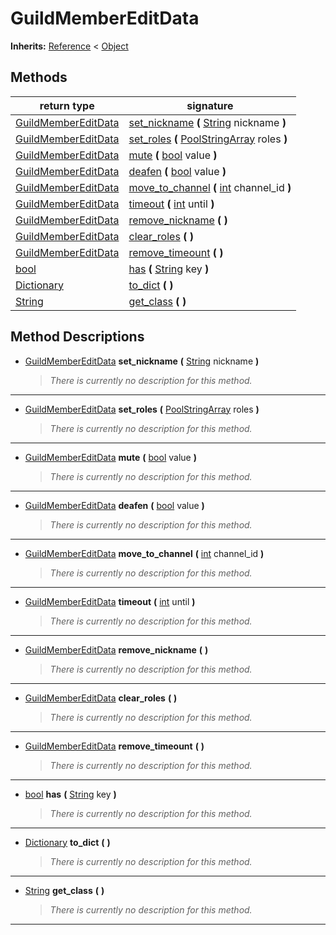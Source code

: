   
# GuildMemberEditData
  
**Inherits:** [Reference](https://docs.godotengine.org/en/3.5/classes/class_reference.html) < [Object](https://docs.godotengine.org/en/3.5/classes/class_object.html)  
  
  
## Methods
  
| return type                                                                     | signature                                                                                                                                   |
|---------------------------------------------------------------------------------|---------------------------------------------------------------------------------------------------------------------------------------------|
| [GuildMemberEditData](./class_guildmembereditdata.md)                           | [set\_nickname](#method-set-nickname) **(** [String](https://docs.godotengine.org/en/3.5/classes/class_string.html) nickname **)**          |
| [GuildMemberEditData](./class_guildmembereditdata.md)                           | [set\_roles](#method-set-roles) **(** [PoolStringArray](https://docs.godotengine.org/en/3.5/classes/class_poolstringarray.html) roles **)** |
| [GuildMemberEditData](./class_guildmembereditdata.md)                           | [mute](#method-mute) **(** [bool](https://docs.godotengine.org/en/3.5/classes/class_bool.html) value **)**                                  |
| [GuildMemberEditData](./class_guildmembereditdata.md)                           | [deafen](#method-deafen) **(** [bool](https://docs.godotengine.org/en/3.5/classes/class_bool.html) value **)**                              |
| [GuildMemberEditData](./class_guildmembereditdata.md)                           | [move\_to\_channel](#method-move-to-channel) **(** [int](https://docs.godotengine.org/en/3.5/classes/class_int.html) channel\_id **)**      |
| [GuildMemberEditData](./class_guildmembereditdata.md)                           | [timeout](#method-timeout) **(** [int](https://docs.godotengine.org/en/3.5/classes/class_int.html) until **)**                              |
| [GuildMemberEditData](./class_guildmembereditdata.md)                           | [remove\_nickname](#method-remove-nickname) **(**  **)**                                                                                    |
| [GuildMemberEditData](./class_guildmembereditdata.md)                           | [clear\_roles](#method-clear-roles) **(**  **)**                                                                                            |
| [GuildMemberEditData](./class_guildmembereditdata.md)                           | [remove\_timeount](#method-remove-timeount) **(**  **)**                                                                                    |
| [bool](https://docs.godotengine.org/en/3.5/classes/class_bool.html)             | [has](#method-has) **(** [String](https://docs.godotengine.org/en/3.5/classes/class_string.html) key **)**                                  |
| [Dictionary](https://docs.godotengine.org/en/3.5/classes/class_dictionary.html) | [to\_dict](#method-to-dict) **(**  **)**                                                                                                    |
| [String](https://docs.godotengine.org/en/3.5/classes/class_string.html)         | [get\_class](#method-get-class) **(**  **)**                                                                                                |  
  
## Method Descriptions
  
- <a name="method-set-nickname"></a>[GuildMemberEditData](./class_guildmembereditdata.md) **set\_nickname** **(** [String](https://docs.godotengine.org/en/3.5/classes/class_string.html) nickname **)**  
  
	> *There is currently no description for this method.*  
________________

- <a name="method-set-roles"></a>[GuildMemberEditData](./class_guildmembereditdata.md) **set\_roles** **(** [PoolStringArray](https://docs.godotengine.org/en/3.5/classes/class_poolstringarray.html) roles **)**  
  
	> *There is currently no description for this method.*  
________________

- <a name="method-mute"></a>[GuildMemberEditData](./class_guildmembereditdata.md) **mute** **(** [bool](https://docs.godotengine.org/en/3.5/classes/class_bool.html) value **)**  
  
	> *There is currently no description for this method.*  
________________

- <a name="method-deafen"></a>[GuildMemberEditData](./class_guildmembereditdata.md) **deafen** **(** [bool](https://docs.godotengine.org/en/3.5/classes/class_bool.html) value **)**  
  
	> *There is currently no description for this method.*  
________________

- <a name="method-move-to-channel"></a>[GuildMemberEditData](./class_guildmembereditdata.md) **move\_to\_channel** **(** [int](https://docs.godotengine.org/en/3.5/classes/class_int.html) channel\_id **)**  
  
	> *There is currently no description for this method.*  
________________

- <a name="method-timeout"></a>[GuildMemberEditData](./class_guildmembereditdata.md) **timeout** **(** [int](https://docs.godotengine.org/en/3.5/classes/class_int.html) until **)**  
  
	> *There is currently no description for this method.*  
________________

- <a name="method-remove-nickname"></a>[GuildMemberEditData](./class_guildmembereditdata.md) **remove\_nickname** **(**  **)**  
  
	> *There is currently no description for this method.*  
________________

- <a name="method-clear-roles"></a>[GuildMemberEditData](./class_guildmembereditdata.md) **clear\_roles** **(**  **)**  
  
	> *There is currently no description for this method.*  
________________

- <a name="method-remove-timeount"></a>[GuildMemberEditData](./class_guildmembereditdata.md) **remove\_timeount** **(**  **)**  
  
	> *There is currently no description for this method.*  
________________

- <a name="method-has"></a>[bool](https://docs.godotengine.org/en/3.5/classes/class_bool.html) **has** **(** [String](https://docs.godotengine.org/en/3.5/classes/class_string.html) key **)**  
  
	> *There is currently no description for this method.*  
________________

- <a name="method-to-dict"></a>[Dictionary](https://docs.godotengine.org/en/3.5/classes/class_dictionary.html) **to\_dict** **(**  **)**  
  
	> *There is currently no description for this method.*  
________________

- <a name="method-get-class"></a>[String](https://docs.godotengine.org/en/3.5/classes/class_string.html) **get\_class** **(**  **)**  
  
	> *There is currently no description for this method.*  
________________

  
